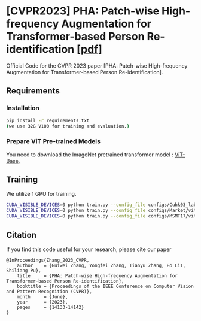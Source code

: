 

# [CVPR2023] PHA: Patch-wise High-frequency Augmentation for Transformer-based Person Re-identification [[pdf]](https://openaccess.thecvf.com/content/CVPR2023/papers/Zhang_PHA_Patch-Wise_High-Frequency_Augmentation_for_Transformer-Based_Person_Re-Identification_CVPR_2023_paper.pdf)

Official Code for the CVPR 2023 paper [PHA: Patch-wise High-frequency Augmentation for Transformer-based Person Re-identification].




## Requirements

### Installation

```bash
pip install -r requirements.txt
(we use 32G V100 for training and evaluation.)
```



### Prepare  ViT Pre-trained Models

You need to download the ImageNet pretrained transformer model : [ViT-Base](https://github.com/rwightman/pytorch-image-models/releases/download/v0.1-vitjx/jx_vit_base_p16_224-80ecf9dd.pth),

## Training

We utilize 1  GPU for training.

```bash
CUDA_VISIBLE_DEVICES=0 python train.py --config_file configs/Cuhk03_labeled/vit_transreid_stride.yml
CUDA_VISIBLE_DEVICES=0 python train.py --config_file configs/Market/vit_transreid_stride.yml
CUDA_VISIBLE_DEVICES=0 python train.py --config_file configs/MSMT17/vit_transreid_stride.yml
```

## Citation

If you find this code useful for your research, please cite our paper

```
@InProceedings{Zhang_2023_CVPR,
    author    = {Guiwei Zhang, Yongfei Zhang, Tianyu Zhang, Bo Li1, Shiliang Pu},
    title     = {PHA: Patch-wise High-frequency Augmentation for Transformer-based Person Re-identification},
    booktitle = {Proceedings of the IEEE Conference on Computer Vision and Pattern Recognition (CVPR)},
    month     = {June},
    year      = {2023},
    pages     = {14133-14142}
}
```
